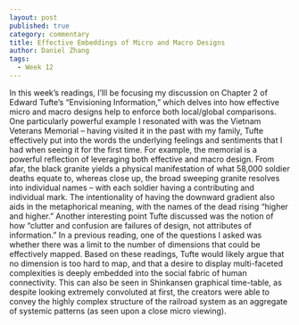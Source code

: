 ```yaml
---
layout: post
published: true
category: commentary
title: Effective Embeddings of Micro and Macro Designs
author: Daniel Zhang
tags:
  - Week 12
---
```

In this week’s readings, I’lll be focusing my discussion on Chapter 2 of Edward Tufte’s “Envisioning Information,” which delves into how effective micro and macro designs help to enforce both local/global comparisons. One particularly powerful example I resonated with was the Vietnam Veterans Memorial – having visited it in the past with my family, Tufte effectively put into the words the underlying feelings and sentiments that I had when seeing it for the first time. For example, the memorial is a powerful reflection of leveraging both effective and macro design. From afar, the black granite yields a physical manifestation of what 58,000 soldier deaths equate to, whereas close up, the broad sweeping granite resolves into individual names – with each soldier having a contributing and individual mark. The intentionality of having the downward gradient also aids in the metaphorical meaning, with the names of the dead rising “higher and higher.” Another interesting point Tufte discussed was the notion of how “clutter and confusion are failures of design, not attributes of information.” In a previous reading, one of the questions I asked was whether there was a limit to the number of dimensions that could be effectively mapped. Based on these readings, Tufte would likely argue that no dimension is too hard to map, and that a desire to display multi-faceted complexities is deeply embedded into the social fabric of human connectivity. This can also be seen in Shinkansen graphical time-table, as despite looking extremely convoluted at first, the creators were able to convey the highly complex structure of the railroad system as an aggregate of systemic patterns (as seen upon a close micro viewing).
